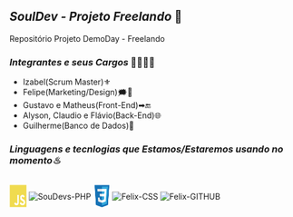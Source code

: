 ## _SoulDev - Projeto Freelando_ 👾
Repositório Projeto DemoDay - Freelando

 ### _Integrantes e seus Cargos_ 👩‍💻👨‍💻
 
- Izabel(Scrum Master)⚜
- Felipe(Marketing/Design)🗯🎨
- Gustavo e Matheus(Front-End)➡🔚
- Alyson, Claudio e Flávio(Back-End)🌐
- Guilherme(Banco de Dados)💾


 ### _Linguagens e tecnlogias que Estamos/Estaremos usando no momento♨_

<div style="display: inline_block"><br>
    <img align="center" alt="Felix-JS" height="40" width="30" src= "https://raw.githubusercontent.com/devicons/devicon/master/icons/javascript/javascript-plain.svg">
    <img align="center" alt="SouDevs-PHP" height="40" width="30" src="https://raw.githubusercontent.com/jmnote/z-icons/master/svg/php.svg"
    <img align="center" alt="Felix-HTML" height="40" width="30" src="https://raw.githubusercontent.com/devicons/devicon/master/icons/html5/html5-original.svg">
    <img align="center" alt="Felix-CSS" height="40" width="30" src="https://raw.githubusercontent.com/devicons/devicon/master/icons/css3/css3-original.svg">
     <img align="center" alt="Felix-CSS" height="40" width="30" src="https://raw.githubusercontent.com/jmnote/z-icons/master/svg/bootstrap.svg"
    <img align="center" alt="Felix-GIT" height="40" width="30" src="https://raw.githubusercontent.com/jmnote/z-icons/master/svg/git.svg">
    <img align="center" alt="Felix-GITHUB" height="40" width="30" src="https://raw.githubusercontent.com/jmnote/z-icons/master/svg/github.svg">
  </div>

